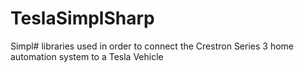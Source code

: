 # TeslaSimplSharp
Simpl# libraries used in order to connect the Crestron Series 3 home automation system to a Tesla Vehicle
